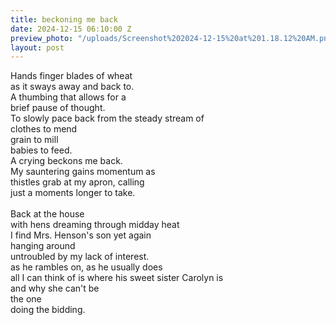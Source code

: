 ```yaml
---
title: beckoning me back
date: 2024-12-15 06:10:00 Z
preview_photo: "/uploads/Screenshot%202024-12-15%20at%201.18.12%20AM.png"
layout: post
---
```


Hands finger blades of wheat <br>
as it sways away and back to. <br>
A thumbing that allows for a <br>
brief pause of thought. <br>
To slowly pace back from the steady stream of <br>
clothes to mend <br>
grain to mill <br>
babies to feed. <br>
A crying beckons me back. <br>
My sauntering gains momentum as <br>
thistles grab at my apron, calling <br>
just a moments longer to take. <br>
<br>
Back at the house <br>
with hens dreaming through midday heat <br>
I find Mrs. Henson's son yet again <br>
hanging around <br>
untroubled by my lack of interest. <br>
as he rambles on, as he usually does <br>
all I can think of is where his sweet sister Carolyn is <br>
and why she can't be <br>
the one <br>
doing the bidding. 